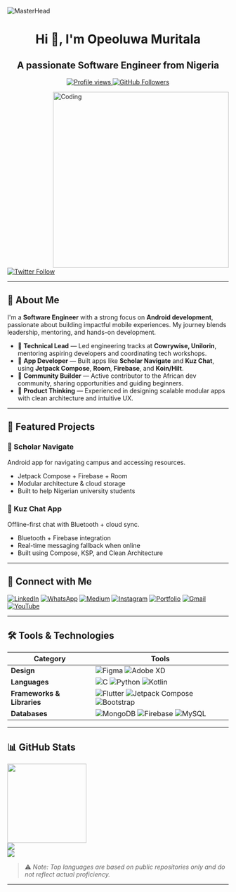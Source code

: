 ![MasterHead](https://blog.bit.ai/wp-content/uploads/2018/09/How-to-Embed-GitHub-Gists-in-Your-Documents-Blog-Banner.png)

<h1 align="center">Hi 👋, I'm Opeoluwa Muritala</h1>
<h2 align="center">A passionate Software Engineer from Nigeria</h2>

<p align="center">
  <a href="https://github.com/Opeoluwa-Muritala/github-profile-views-counter">
    <img src="https://komarev.com/ghpvc/?username=Opeoluwa-Muritala" alt="Profile views">
  </a>
  <a href="https://github.com/Opeoluwa-Muritala?tab=followers">
    <img src="https://img.shields.io/github/followers/Opeoluwa-Muritala?label=Followers&style=social" alt="GitHub Followers">
  </a>
</p>

<img align="right" alt="Coding" width="400" src="https://cdn.dribbble.com/users/1162077/screenshots/3848914/media/320984a9ca58b3c73274c9259ecf6de8.gif">

<p align="left">
  <a href="https://x.com/ComposeDev" target="blank">
    <img src="https://img.shields.io/twitter/follow/ComposeDev?logo=twitter&style=for-the-badge" alt="Twitter Follow" />
  </a>
</p>

---

## 💼 About Me

I'm a **Software Engineer** with a strong focus on **Android development**, passionate about building impactful mobile experiences. My journey blends leadership, mentoring, and hands-on development.

- 🧠 **Technical Lead** — Led engineering tracks at **Cowrywise, Unilorin**, mentoring aspiring developers and coordinating tech workshops.
- 📱 **App Developer** — Built apps like **Scholar Navigate** and **Kuz Chat**, using **Jetpack Compose**, **Room**, **Firebase**, and **Koin/Hilt**.
- 💬 **Community Builder** — Active contributor to the African dev community, sharing opportunities and guiding beginners.
- 🎯 **Product Thinking** — Experienced in designing scalable modular apps with clean architecture and intuitive UX.

---

## 📱 Featured Projects

### 🧭 Scholar Navigate  
Android app for navigating campus and accessing resources.

- Jetpack Compose + Firebase + Room
- Modular architecture & cloud storage
- Built to help Nigerian university students

### 💬 Kuz Chat App  
Offline-first chat with Bluetooth + cloud sync.

- Bluetooth + Firebase integration
- Real-time messaging fallback when online
- Built using Compose, KSP, and Clean Architecture

---

## 🔗 Connect with Me

[![LinkedIn](https://img.shields.io/badge/linkedin-0A66C2?style=for-the-badge&logo=linkedin&logoColor=white)](https://www.linkedin.com/in/muritala-opeoluwa-75a3a22a4/)
[![WhatsApp](https://img.shields.io/badge/WhatsApp-25D366?style=for-the-badge&logo=whatsapp&logoColor=white)](https://wa.link/5646pz)
[![Medium](https://img.shields.io/badge/medium-fff?style=for-the-badge&logo=medium&logoColor=black)](https://medium.com/@Muritalaopeoluwa)
[![Instagram](https://img.shields.io/badge/instagram-1DA1F2?style=for-the-badge&logo=instagram&logoColor=white)](https://www.instagram.com/joel.4God)
[![Portfolio](https://img.shields.io/badge/my_portfolio-000?style=for-the-badge&logo=ko-fi&logoColor=white)](https://mojmuritalaopeoluw.wixsite.com/muritalaopeoluwajoel)
[![Gmail](https://img.shields.io/badge/Gmail-D14836?style=for-the-badge&logo=gmail&logoColor=white)](mailto:muritalaopeoluwa10@gmail.com)
[![YouTube](https://img.shields.io/badge/youtube-ff0000?style=for-the-badge&logo=youtube&logoColor=white)](https://www.youtube.com/channel/UCFG6ffuLTjkByo2rHHPgzoQ)

---

## 🛠 Tools & Technologies

| Category | Tools |
| ------- | ----- |
| **Design** | ![Figma](https://img.shields.io/badge/Figma-F24E1E?style=for-the-badge&logo=figma&logoColor=white) ![Adobe XD](https://img.shields.io/badge/Adobe%20XD-470137?style=for-the-badge&logo=adobe%20xd&logoColor=#FF61F6) |
| **Languages** | ![C](https://img.shields.io/badge/C-00599C?style=for-the-badge&logo=c&logoColor=white) ![Python](https://img.shields.io/badge/Python-14354C?style=for-the-badge&logo=python&logoColor=white) ![Kotlin](https://img.shields.io/badge/Kotlin-0095D5?style=for-the-badge&logo=kotlin&logoColor=white) |
| **Frameworks & Libraries** | ![Flutter](https://img.shields.io/badge/Flutter-02569B?style=for-the-badge&logo=flutter&logoColor=white) ![Jetpack Compose](https://img.shields.io/badge/Jetpack%20Compose-000000?style=for-the-badge&logo=Jetpack%20Compose&logoColor=white) ![Bootstrap](https://img.shields.io/badge/Bootstrap-563D7C?style=for-the-badge&logo=bootstrap&logoColor=white) |
| **Databases** | ![MongoDB](https://img.shields.io/badge/MongoDB-4ea94b?style=for-the-badge&logo=mongodb&logoColor=white) ![Firebase](https://img.shields.io/badge/Firebase-039BE5?style=for-the-badge&logo=firebase&logoColor=white) ![MySQL](https://img.shields.io/badge/MySQL-00f?style=for-the-badge&logo=mysql&logoColor=white) |

---

## 📊 GitHub Stats

<a href="https://github.com/anuraghazra/github-readme-stats">
  <img align="center" height="180px" src="https://github-readme-stats.vercel.app/api/top-langs/?username=Opeoluwa-Muritala&langs_count=8&layout=compact&theme=jolly" />
</a>

<br/>

<a href="https://github.com/anuraghazra/github-readme-stats">
  <img align="center" src="https://github-readme-stats.vercel.app/api?username=Opeoluwa-Muritala&show_icons=true&count_private=true&theme=dark&hide_border=false&layout=compact" />
</a>

<br/>

<a href="https://github.com/DenverCoder1/github-readme-streak-stats">
  <img align="center" src="https://github-readme-streak-stats.herokuapp.com/?user=Opeoluwa-Muritala&theme=dark" />
</a>

> ⚠️ *Note: Top languages are based on public repositories only and do not reflect actual proficiency.*

---

<!---
Opeoluwa-Muritala/Opeoluwa-Muritala is a ✨ special ✨ repository because its `README.md` (this file) appears on your GitHub profile.
--->
